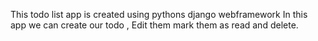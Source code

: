 This todo list app is created using pythons django webframework 
In this app we can create our todo , Edit them mark them as read and delete.
